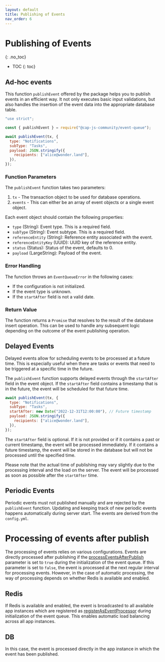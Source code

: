 ```yaml
---
layout: default
title: Publishing of Events
nav_order: 6
---
```


<!-- prettier-ignore-start -->

# Publishing of Events

{: .no_toc}
<!-- prettier-ignore-end -->

<!-- prettier-ignore -->
- TOC
{: toc}

## Ad-hoc events

This function `publishEvent` offered by the package helps you to publish events in an efficient way. It not only
executes basic input validations, but also handles the insertion of the event data into the appropriate database table.

```js
"use strict";

const { publishEvent } = require("@cap-js-community/event-queue");

await publishEvent(tx, {
  type: "Notifications",
  subType: "Tasks",
  payload: JSON.stringify({
    recipients: ["alice@wonder.land"],
  }),
});
```

### Function Parameters

The `publishEvent` function takes two parameters:

1. `tx` - The transaction object to be used for database operations.
2. `events` - This can either be an array of event objects or a single event object.

Each event object should contain the following properties:

- `type` (String): Event type. This is a required field.
- `subType` (String): Event subtype. This is a required field.
- `referenceEntity` (String): Reference entity associated with the event.
- `referenceEntityKey` (UUID): UUID key of the reference entity.
- `status` (Status): Status of the event, defaults to 0.
- `payload` (LargeString): Payload of the event.

### Error Handling

The function throws an `EventQueueError` in the following cases:

- If the configuration is not initialized.
- If the event type is unknown.
- If the `startAfter` field is not a valid date.

### Return Value

The function returns a `Promise` that resolves to the result of the database insert operation. This can be used to
handle any subsequent logic depending on the outcome of the event publishing operation.

## Delayed Events

Delayed events allow for scheduling events to be processed at a future time. This is especially useful when there are
tasks or events that need to be triggered at a specific time in the future.

The `publishEvent` function supports delayed events through the `startAfter` field in the event object. If
the `startAfter` field contains a timestamp that is in the future, the event will be scheduled for that future time.

```js
await publishEvent(tx, {
  type: "Notifications",
  subType: "Tasks",
  startAfter: new Date("2022-12-31T12:00:00"), // Future timestamp
  payload: JSON.stringify({
    recipients: ["alice@wonder.land"],
  }),
});
```

The `startAfter` field is optional. If it is not provided or if it contains a past or current timestamp, the event will
be processed immediately. If it contains a future timestamp, the event will be stored in the database but will not be
processed until the specified time.

Please note that the actual time of publishing may vary slightly due to the processing interval and the load on the
server. The event will be processed as soon as possible after the `startAfter` time.

## Periodic Events

Periodic events must not published manually and are rejected by the `publishEvent` function. Updating and keeping track
of new periodic events happens automatically during server start. The events are derived from the `config.yml`.

# Processing of events after publish

The processing of events relies on various configurations. Events are directly processed after publishing if
the [processEventsAfterPublish](/event-queue/setup/#initialization-parameters) parameter is set to `true` during the
initialization of the event queue. If this parameter is set to `false`, the event is processed at the next regular
interval for processing events. However, in the case of automatic processing, the way of processing depends on whether
Redis is available and enabled.

## Redis

If Redis is available and enabled, the event is broadcasted to all available app instances which are registered
as [registerAsEventProcessor](/event-queue/setup/#initialization-parameters) during initialization of the event queue.
This enables automatic load balancing across all app instances.

## DB

In this case, the event is processed directly in the app instance in which the event has been published.

